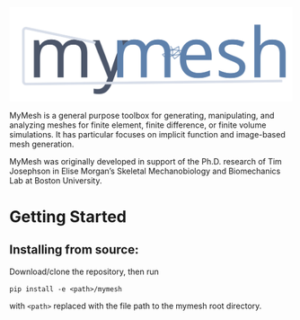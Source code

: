 ![](resources\mymesh_logo.svg)

MyMesh is a general purpose toolbox for generating, manipulating, and analyzing 
meshes for finite element, finite difference, or finite volume simulations. It 
has particular focuses on implicit function and image-based mesh generation.

MyMesh was originally developed in support of the Ph.D. research of Tim 
Josephson in Elise Morgan’s Skeletal Mechanobiology and Biomechanics Lab at 
Boston University.

# Getting Started

## Installing from source:
Download/clone the repository, then run
```
pip install -e <path>/mymesh
```
with `<path>` replaced with the file path to the mymesh root directory.